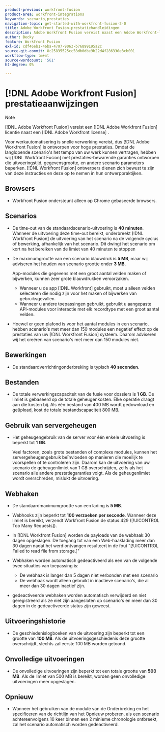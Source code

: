 ```yaml
---
product-previous: workfront-fusion
product-area: workfront-integrations
keywords: scenario,prestaties
navigation-topic: get-started-with-workfront-fusion-2-0
title: Adobe Workfront Fusion-prestatiehandleidingen
description: Adobe Workfront Fusion vereist naast een Adobe Workfront-licentie een Adobe Workfront Fusion-licentie.
author: Becky
feature: Workfront Fusion
exl-id: cdf46eb1-46ba-4707-9063-b76899195a2c
source-git-commit: 8c25835525cc58db0dbe9b22d4f286330e3cb001
workflow-type: tm+mt
source-wordcount: '561'
ht-degree: 0%

---
```


# [!DNL Adobe Workfront Fusion] prestatieaanwijzingen

>[!NOTE]
>
>[!DNL Adobe Workfront Fusion] vereist een [!DNL Adobe Workfront Fusion] licentie naast een [!DNL Adobe Workfront license] .

Voor werkautomatisering is snelle verwerking vereist, dus [!DNL Adobe Workfront Fusion] is ontworpen voor hoge prestaties. Omdat de langlopende scenario&#39;s het tempo van uw werk kunnen vertragen, hebben wij [!DNL Workfront Fusion] met prestaties-bewarende garanties ontworpen die uitvoeringstijd, gegevensgrootte, en andere scenario parameters beperken. [!DNL Workfront Fusion] ontwerpers dienen zich bewust te zijn van deze instructies en deze op te nemen in hun ontwerppraktijken.

## Browsers

* Workfront Fusion ondersteunt alleen op Chrome gebaseerde browsers.

## Scenarios

* De time-out van de standaardscenario-uitvoering is **40 minuten**. Wanneer de uitvoering deze time-out bereikt, onderbreekt [!DNL Workfront Fusion] de uitvoering van het scenario na de volgende cyclus of bewerking, afhankelijk van het scenario. Dit dwingt het scenario om kort na het bereiken van de limiet van 40 minuten te stoppen
* De maximumgrootte van een scenario blauwdruk is **5 MB**, maar wij adviseren het houden van scenario grootte onder **3 MB**.

  App-modules die gegevens met een groot aantal velden maken of bijwerken, kunnen zeer grote blauwdrukken veroorzaken.

   * Wanneer u de app [!DNL Workfront] gebruikt, moet u alleen velden selecteren die nodig zijn voor het maken of bijwerken van gebruiksgevallen.
   * Wanneer u andere toepassingen gebruikt, gebruikt u aangepaste API-modules voor interactie met elk recordtype met een groot aantal velden.

* Hoewel er geen plafond is voor het aantal modules in een scenario, hebben scenario&#39;s met meer dan 150 modules een negatief effect op de prestaties van uw [!DNL Workfront Fusion] systeem. Daarom adviseren wij het creëren van scenario&#39;s met meer dan 150 modules niet.

## Bewerkingen

* De standaardverrichtingonderbreking is typisch **40 seconden**.

<!--
* The operation timeout for calls to Adobe Workfront is **120 seconds**.
-->

## Bestanden

* De totale verwerkingscapaciteit van de fusie voor dossiers is **1 GB**. De limiet is gebaseerd op de totale geheugenkosten. Elke operatie draagt aan die kosten bij. Als één bestand van 400 MB wordt gedownload en geüpload, kost de totale bestandscapaciteit 800 MB.

## Gebruik van servergeheugen

* Het geheugengebruik van de server voor één enkele uitvoering is beperkt tot **1 GB**.

  Veel factoren, zoals grote bestanden of complexe modules, kunnen het servergeheugengebruik beïnvloeden op manieren die moeilijk te voorspellen of te controleren zijn. Daarom kan de uitvoering van uw scenario de geheugenlimiet van 1 GB overschrijden, zelfs als het scenario alle andere prestatiegaranties volgt. Als de geheugenlimiet wordt overschreden, mislukt de uitvoering.

## Webhaken

* De standaardmaximumgrootte van een lading is **5 MB**.
* Webhooks zijn beperkt tot **100 verzoeken per seconde**. Wanneer deze limiet is bereikt, verzendt Workfront Fusion de status 429 ([!UICONTROL Too Many Requests]).
* In [!DNL Workfront Fusion] worden de payloads van de webhaak 30 dagen opgeslagen. De toegang tot van een Web-haaklading meer dan 30 dagen nadat het werd ontvangen resulteert in de fout &quot;[!UICONTROL Failed to read file from storage.]&quot;
* Webhaken worden automatisch gedeactiveerd als een van de volgende twee situaties van toepassing is:

   * De webhaak is langer dan 5 dagen niet verbonden met een scenario
   * De webhaak wordt alleen gebruikt in inactieve scenario&#39;s, die al meer dan 30 dagen inactief zijn.

* gedeactiveerde webhaken worden automatisch verwijderd en niet geregistreerd als ze niet zijn aangesloten op scenario&#39;s en meer dan 30 dagen in de gedeactiveerde status zijn geweest.

## Uitvoeringshistorie

* De geschiedenislogboeken van de uitvoering zijn beperkt tot een grootte van **100 MB**. Als de uitvoeringsgeschiedenis deze grootte overschrijdt, slechts zal eerste 100 MB worden getoond.

## Onvolledige uitvoeringen

* De onvolledige uitvoeringen zijn beperkt tot een totale grootte van **500 MB**. Als de limiet van 500 MB is bereikt, worden geen onvolledige uitvoeringen meer opgeslagen.

## Opnieuw

* Wanneer het gebruiken van de module van de Onderbreking en het specificeren van de richtlijn van het Opnieuw proberen, als een scenario achtereenvolgens 10 keer binnen een 2 minieme chronologie ontbreekt, zal het scenario automatisch worden gedeactiveerd.

